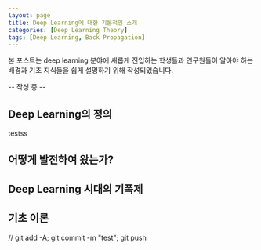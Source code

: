 ```yaml
---
layout: page
title: Deep Learning에 대한 기본적인 소개
categories: [Deep Learning Theory]
tags: [Deep Learning, Back Propagation]
---
```


본 포스트는 deep learning 분야에 새롭게 진입하는 학생들과 연구원들이 알아야 하는 배경과 기초 지식들을 쉽게 설명하기 위해 작성되었습니다.

-- 작성 중 --

## Deep Learning의 정의
testss

## 어떻게 발전하여 왔는가?

## Deep Learning 시대의 기폭제

## 기초 이론



// git add -A; git commit -m "test"; git push
